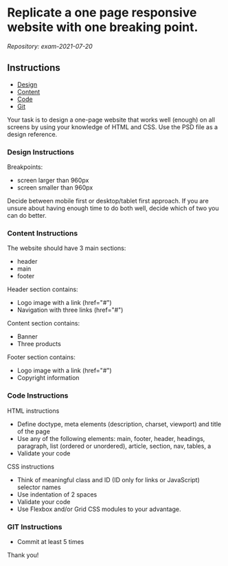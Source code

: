 # Replicate a one page responsive website with one breaking point.
*Repository: exam-2021-07-20*

## Instructions
- [Design](#design)
- [Content](#content)
- [Code](#code)
- [Git](#git)

Your task is to design a one-page website that works well (enough) on all screens by using your knowledge of HTML and CSS. Use the PSD file as a design reference.


### Design Instructions

Breakpoints:
- screen larger than 960px
- screen smaller than 960px

Decide between mobile first or desktop/tablet first approach.
If you are unsure about having enough time to do both well, decide which of two you can do better.

### Content Instructions

The website should have 3 main sections:
- header
- main
- footer

Header section contains:
- Logo image with a link (href="#")
- Navigation with three links (href="#")

Content section contains:
- Banner
- Three products

Footer section contains:
- Logo image with a link (href="#")
- Copyright information


### Code Instructions

HTML instructions
- Define doctype, meta elements (description, charset, viewport) and title of the page
- Use any of the following elements:
  main, footer, header, headings, paragraph, list (ordered or unordered), article, section, nav, tables, a
- Validate your code

CSS instructions
- Think of meaningful class and ID (ID only for links or JavaScript) selector names
- Use indentation of 2 spaces
- Validate your code
- Use Flexbox and/or Grid CSS modules to your advantage.

### GIT Instructions

- Commit at least 5 times

Thank you!